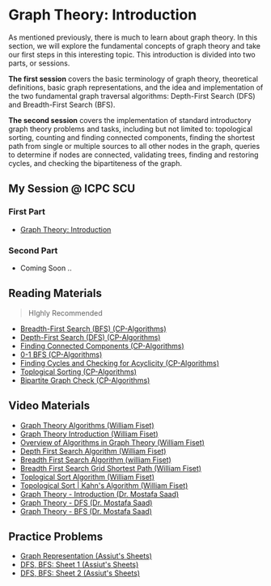 # Graph Theory: Introduction

As mentioned previously, there is much to learn about graph theory. In this section, we will explore the fundamental concepts of graph theory and take our first steps in this interesting topic. This introduction is divided into two parts, or sessions.

**The first session** covers the basic terminology of graph theory, theoretical definitions, basic graph representations, and the idea and implementation of the two fundamental graph traversal algorithms: Depth-First Search (DFS) and Breadth-First Search (BFS).

**The second session** covers the implementation of standard introductory graph theory problems and tasks, including but not limited to: topological sorting, counting and finding connected components, finding the shortest path from single or multiple sources to all other nodes in the graph, queries to determine if nodes are connected, validating trees, finding and restoring cycles, and checking the bipartiteness of the graph.

## My Session @ ICPC SCU

### First Part
- [Graph Theory: Introduction](https://www.youtube.com/watch?v=E1fcUDrt4rE&t=4s&ab_channel=AhmedGamal)

### Second Part
- Coming Soon ..

## Reading Materials
> HIghly Recommended

- [Breadth-First Search (BFS) (CP-Algorithms)](https://cp-algorithms.com/graph/breadth-first-search.html)
- [Depth-First Search (DFS) (CP-Algorithms)](https://cp-algorithms.com/graph/depth-first-search.html)
- [Finding Connected Components (CP-Algorithms)](https://cp-algorithms.com/graph/search-for-connected-components.html)
- [0-1 BFS (CP-Algorithms)](https://cp-algorithms.com/graph/01_bfs.html)
- [Finding Cycles and Checking for Acyclicity (CP-Algorithms)](https://cp-algorithms.com/graph/finding-cycle.html)
- [Toplogical Sorting (CP-Algorithms)](https://cp-algorithms.com/graph/topological-sort.html)
- [Bipartite Graph Check (CP-Algorithms)](https://cp-algorithms.com/graph/bipartite-check.html)

## Video Materials


- [Graph Theory Algorithms (William Fiset)](https://youtu.be/DgXR2OWQnLc)
- [Graph Theory Introduction (William Fiset)](https://youtu.be/eQA-m22wjTQ)
- [Overview of Algorithms in Graph Theory (William Fiset)](https://youtu.be/87X57ldq1ok)
- [Depth First Search Algorithm (William Fiset)](https://youtu.be/7fujbpJ0LB4)
- [Breadth First Search Algorithm (william Fiset)](https://youtu.be/oDqjPvD54Ss)
- [Breadth First Search Grid Shortest Path (William Fiset)](https://youtu.be/KiCBXu4P-2Y)
- [Toplogical Sort Algorithm (William Fiset)](https://youtu.be/eL-KzMXSXXI)
- [Topological Sort | Kahn's Algorithm (William Fiset)](https://youtu.be/cIBFEhD77b4)
- [Graph Theory - Introduction (Dr. Mostafa Saad)](https://www.youtube.com/watch?v=jzfcfQVBtKA&ab_channel=ArabicCompetitiveProgramming)
- [Graph Theory - DFS (Dr. Mostafa Saad)](https://youtu.be/9DP0X2xlPCo)
- [Graph Theory - BFS (Dr. Mostafa Saad)](https://youtu.be/COB1GHq0YwY)

## Practice Problems

- [Graph Representation (Assiut's Sheets)](https://vjudge.net/contest/463557)
- [DFS, BFS: Sheet 1 (Assiut's Sheets)](https://vjudge.net/contest/463558)
- [DFS, BFS: Sheet 2 (Assiut's Sheets)](https://vjudge.net/contest/463559)